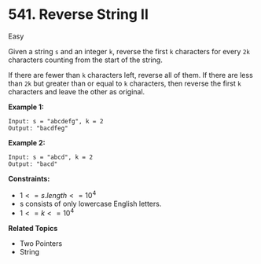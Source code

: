 # 541. Reverse String II

Easy

Given a string `s` and an integer `k`, reverse the first `k` characters for every `2k` characters counting from the start of the string.

If there are fewer than `k` characters left, reverse all of them. If there are less than `2k` but greater than or equal to `k` characters, then reverse the first `k` characters and leave the other as original.

 

**Example 1:**
```
Input: s = "abcdefg", k = 2
Output: "bacdfeg"
```
**Example 2:**
```
Input: s = "abcd", k = 2
Output: "bacd"
``` 

**Constraints:**

- $1 <= s.length <= 10^4$
- s consists of only lowercase English letters.
- $1 <= k <= 10^4$

**Related Topics**
- Two Pointers
- String

